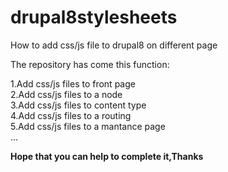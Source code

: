 # drupal8stylesheets
How to add css/js file to drupal8 on different page

The repository has come this function:  

1.Add css/js files to front page  
2.Add css/js files to a node  
3.Add css/js files to content type  
4.Add css/js files to a routing  
5.Add css/js files to a mantance page  
...  


**Hope that you can help to complete it,Thanks**

